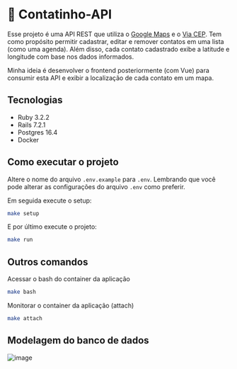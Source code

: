 # 📇 Contatinho-API

Esse projeto é uma API REST que utiliza o [Google Maps](https://developers.google.com/maps/documentation/javascript/examples/geocoding-simple#maps_geocoding_simple-typescript) e o [Via CEP](https://viacep.com.br/). Tem como propósito permitir cadastrar, editar e remover contatos em uma lista (como uma agenda). Além disso, cada contato cadastrado exibe a latitude e longitude com base nos dados informados.

Minha ideia é desenvolver o frontend posteriormente (com Vue) para consumir esta API e exibir a localização de cada contato em um mapa.

## Tecnologias
- Ruby 3.2.2
- Rails 7.2.1
- Postgres 16.4
- Docker

## Como executar o projeto

Altere o nome do arquivo `.env.example` para `.env`. Lembrando que você pode alterar as configurações do arquivo `.env` como preferir.

Em seguida execute o setup:
```bash
make setup
```

E por último execute o projeto:
```bash
make run
```

## Outros comandos

Acessar o bash do container da aplicação
```bash
make bash
```

Monitorar o container da aplicação (attach)
```bash
make attach
```

## Modelagem do banco de dados
![image](https://github.com/user-attachments/assets/f4e4c4a5-dea5-4ffb-9635-22bd291589ba)

